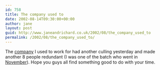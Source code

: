 ```yaml
---
id: 758
title: The company used to
date: 2002-08-14T09:30:00+00:00
author: jane
layout: post
guid: http://www.janeandrichard.co.uk/2002/08/the_company_used_to
permalink: /2002/08/the_company_used_to/
---
```

The [company](http://www.aspect-proteus.com) I used to work for had another culling yesterday and made another 8 people redundant (I was one of the batch who went in [November](http://www.janeandrichard.co.uk/2001/11/well_survived_rounds_of)). Hope you guys all find something good to do with your time.